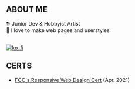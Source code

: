## ABOUT ME

⛈  Junior Dev & Hobbyist Artist\
🌙 I love to make web pages and userstyles

\
[![ko-fi](https://ko-fi.com/img/githubbutton_sm.svg)](https://ko-fi.com/R5R79JIO)

## CERTS
* [FCC's Responsive Web Design Cert](https://www.freecodecamp.org/certification/snarl/responsive-web-design) (Apr. 2021)

<!--
**paw/paw** is a ✨ _special_ ✨ repository because its `README.md` (this file) appears on your GitHub profile.

Here are some ideas to get you started:

- 🔭 I’m currently working on ...
- 🌱 I’m currently learning ...
- 👯 I’m looking to collaborate on ...
- 🤔 I’m looking for help with ...
- 💬 Ask me about ...
- 📫 How to reach me: ...
- 😄 Pronouns: ...
- ⚡ Fun fact: ...
-->
